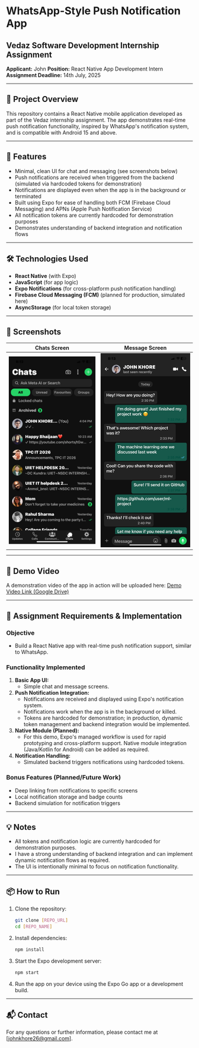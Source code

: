 # WhatsApp-Style Push Notification App

## Vedaz Software Development Internship Assignment

**Applicant:** John
**Position:** React Native App Development Intern
**Assignment Deadline:** 14th July, 2025

---

## 📱 Project Overview

This repository contains a React Native mobile application developed as part of the Vedaz internship assignment. The app demonstrates real-time push notification functionality, inspired by WhatsApp's notification system, and is compatible with Android 15 and above.

---

## 🚀 Features

- Minimal, clean UI for chat and messaging (see screenshots below)
- Push notifications are received when triggered from the backend (simulated via hardcoded tokens for demonstration)
- Notifications are displayed even when the app is in the background or terminated
- Built using Expo for ease of handling both FCM (Firebase Cloud Messaging) and APNs (Apple Push Notification Service)
- All notification tokens are currently hardcoded for demonstration purposes
- Demonstrates understanding of backend integration and notification flows

---

## 🛠️ Technologies Used

- **React Native** (with Expo)
- **JavaScript** (for app logic)
- **Expo Notifications** (for cross-platform push notification handling)
- **Firebase Cloud Messaging (FCM)** (planned for production, simulated here)
- **AsyncStorage** (for local token storage)

---

## 📸 Screenshots

| Chats Screen           | Message Screen         |
|-----------------------|-----------------------|
| ![Chats](./assets/chats.png) | ![Message](./assets/messages.png) |

---

## 🔗 Demo Video

A demonstration video of the app in action will be uploaded here:
[Demo Video Link (Google Drive)](https://drive.google.com/file/d/1Um5-HXGUDUUtX5omWM-SV57d5hObPnJU/view?usp=sharing)

---

## 📝 Assignment Requirements & Implementation

### Objective
- Build a React Native app with real-time push notification support, similar to WhatsApp.

### Functionality Implemented
1. **Basic App UI:**
   - Simple chat and message screens.
2. **Push Notification Integration:**
   - Notifications are received and displayed using Expo's notification system.
   - Notifications work when the app is in the background or killed.
   - Tokens are hardcoded for demonstration; in production, dynamic token management and backend integration would be implemented.
3. **Native Module (Planned):**
   - For this demo, Expo's managed workflow is used for rapid prototyping and cross-platform support. Native module integration (Java/Kotlin for Android) can be added as required.
4. **Notification Handling:**
   - Simulated backend triggers notifications using hardcoded tokens.

### Bonus Features (Planned/Future Work)
- Deep linking from notifications to specific screens
- Local notification storage and badge counts
- Backend simulation for notification triggers

---

## 💡 Notes
- All tokens and notification logic are currently hardcoded for demonstration purposes.
- I have a strong understanding of backend integration and can implement dynamic notification flows as required.
- The UI is intentionally minimal to focus on notification functionality.

---

## 📦 How to Run

1. Clone the repository:
   ```bash
   git clone [REPO_URL]
   cd [REPO_NAME]
   ```
2. Install dependencies:
   ```bash
   npm install
   ```
3. Start the Expo development server:
   ```bash
   npm start
   ```
4. Run the app on your device using the Expo Go app or a development build.

---

## 📬 Contact
For any questions or further information, please contact me at [johnkhore26@gmail.com]. 